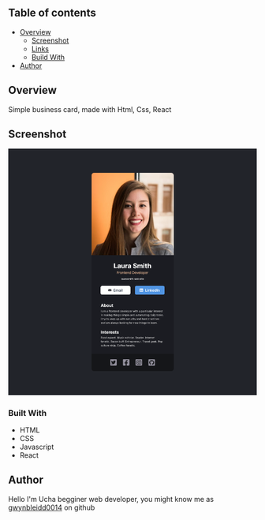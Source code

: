## Table of contents

- [Overview](#overview)
  - [Screenshot](#screenshot)
  - [Links](#links)
  - [Build With](#built-with)
- [Author](#author)

## Overview

Simple business card, made with Html, Css, React

## Screenshot

![Desktop View](./Design/Screenshot.png)

### Built With

- HTML
- CSS
- Javascript
- React

## Author

Hello I'm Ucha begginer web developer, you might know me as [gwynbleidd0014](https://github.com/gwynbleidd0014) on github

